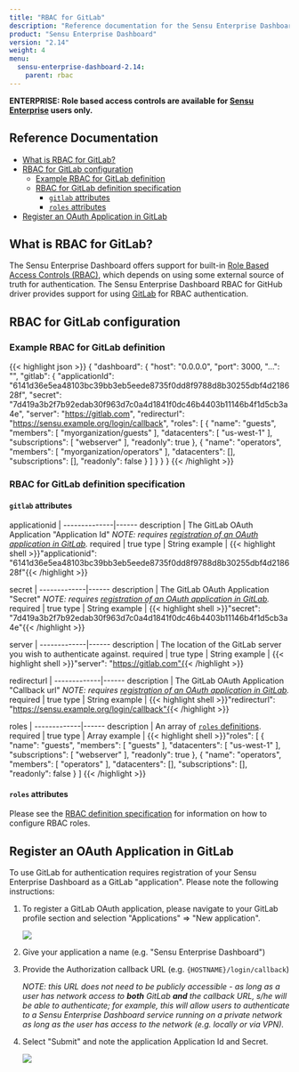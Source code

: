 ```yaml
---
title: "RBAC for GitLab"
description: "Reference documentation for the Sensu Enterprise Dashboard Role Based Access Controls (RBAC) for GitLab"
product: "Sensu Enterprise Dashboard"
version: "2.14"
weight: 4
menu:
  sensu-enterprise-dashboard-2.14:
    parent: rbac
---
```

**ENTERPRISE: Role based access controls are available for [Sensu Enterprise][5]
users only.**

## Reference Documentation

- [What is RBAC for GitLab?](#what-is-rbac-for-gitlab)
- [RBAC for GitLab configuration](#rbac-for-gitlab-configuration)
  - [Example RBAC for GitLab definition](#example-rbac-for-gitlab-definition)
  - [RBAC for GitLab definition specification](#rbac-for-gitlab-definition-specification)
    - [`gitlab` attributes](#gitlab-attributes)
    - [`roles` attributes](#roles-attributes)
- [Register an OAuth Application in GitLab](#register-an-oauth-application-in-gitlab)

## What is RBAC for GitLab?

The Sensu Enterprise Dashboard offers support for built-in [Role Based Access
Controls (RBAC)][0], which depends on using some external source of truth for
authentication. The Sensu Enterprise Dashboard RBAC for GitHub driver provides
support for using [GitLab][1] for RBAC authentication.

## RBAC for GitLab configuration

### Example RBAC for GitLab definition

{{< highlight json >}}
{
  "dashboard": {
    "host": "0.0.0.0",
    "port": 3000,
    "...": "",
    "gitlab": {
      "applicationId": "6141d36e5ea48103bc39bb3eb5eede8735f0dd8f9788d8b30255dbf4d218628f",
      "secret": "7d419a3b2f7b92edab30f963d7c0a4d1841f0dc46b4403b11146b4f1d5cb3a4e",
      "server": "https://gitlab.com",
      "redirecturl": "https://sensu.example.org/login/callback",
      "roles": [
        {
          "name": "guests",
          "members": [
            "myorganization/guests"
          ],
          "datacenters": [
            "us-west-1"
          ],
          "subscriptions": [
            "webserver"
          ],
          "readonly": true
        },
        {
          "name": "operators",
          "members": [
            "myorganization/operators"
          ],
          "datacenters": [],
          "subscriptions": [],
          "readonly": false
        }
      ]
    }
  }
}
{{< /highlight >}}

### RBAC for GitLab definition specification

#### `gitlab` attributes

applicationid | 
--------------|------
description   | The GitLab OAuth Application "Application Id" _NOTE: requires [registration of an OAuth application in GitLab][2]._
required      | true
type          | String
example       | {{< highlight shell >}}"applicationid": "6141d36e5ea48103bc39bb3eb5eede8735f0dd8f9788d8b30255dbf4d218628f"{{< /highlight >}}

secret       | 
-------------|------
description  | The GitLab OAuth Application "Secret" _NOTE: requires [registration of an OAuth application in GitLab][2]._
required     | true
type         | String
example      | {{< highlight shell >}}"secret": "7d419a3b2f7b92edab30f963d7c0a4d1841f0dc46b4403b11146b4f1d5cb3a4e"{{< /highlight >}}

server       | 
-------------|------
description  | The location of the GitLab server you wish to authenticate against.
required     | true
type         | String
example      | {{< highlight shell >}}"server": "https://gitlab.com"{{< /highlight >}}

redirecturl  | 
-------------|------
description  | The GitLab OAuth Application "Callback url" _NOTE: requires [registration of an OAuth application in GitLab][2]._
required     | true
type         | String
example      | {{< highlight shell >}}"redirecturl": "https://sensu.example.org/login/callback"{{< /highlight >}}

roles        | 
-------------|------
description  | An array of [`roles` definitions][3].
required     | true
type         | Array
example      | {{< highlight shell >}}"roles": [
  {
    "name": "guests",
    "members": [
      "guests"
    ],
    "datacenters": [
      "us-west-1"
    ],
    "subscriptions": [
      "webserver"
    ],
    "readonly": true
  },
  {
    "name": "operators",
    "members": [
      "operators"
    ],
    "datacenters": [],
    "subscriptions": [],
    "readonly": false
  }
]
{{< /highlight >}}

#### `roles` attributes

Please see the [RBAC definition specification][4] for information on how to
configure RBAC roles.

## Register an OAuth Application in GitLab

To use GitLab for authentication requires registration of your Sensu Enterprise
Dashboard as a GitLab "application". Please note the following instructions:

1. To register a GitLab OAuth application, please navigate to your GitLab
  profile section and selection "Applications" => "New application".

    ![](/images/enterprise-dashboard-gitlab-app.png)

2. Give your application a name (e.g. "Sensu Enterprise Dashboard")

3. Provide the Authorization callback URL (e.g. `{HOSTNAME}/login/callback`)

    _NOTE: this URL does not need to be publicly accessible - as long as a user
    has network access to **both** GitLab **and** the callback URL, s/he will
    be able to authenticate; for example, this will allow users to authenticate
    to a Sensu Enterprise Dashboard service running on a private network as long
    as the user has access to the network (e.g. locally or via VPN)._

4. Select "Submit" and note the application Application Id and Secret.

    ![](/images/enterprise-dashboard-gitlab-secret.png)


[?]:  #
[0]:  ../overview
[1]:  https://gitlab.com
[2]:  #register-an-oauth-application-in-gitlab
[3]:  #roles-attributes
[4]:  ../overview#roles-attributes
[5]:  /sensu-enterprise
